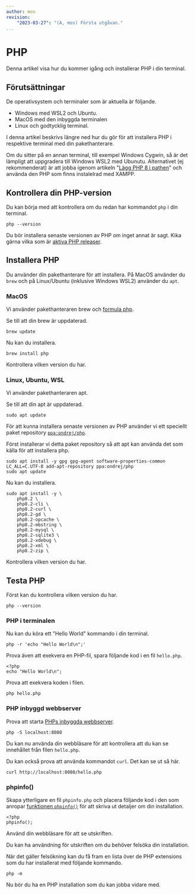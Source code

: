 ```yaml
---
author: mos
revision:
    "2023-03-27": "(A, mos) Första utgåvan."
...
```

PHP
==================================

Denna artikel visa hur du kommer igång och installerar PHP i din terminal.



Förutsättningar
----------------------------------

De operativsystem och terminaler som är aktuella är följande.

* Windows med WSL2 och Ubuntu.
* MacOS med den inbyggda terminalen
* Linux och godtycklig terminal.

I denna artikel beskrivs längre ned hur du gör för att installera PHP i respektive terminal med din pakethanterare.

Om du sitter på en annan terminal, till exempel Windows Cygwin, så är det lämpligt att uppgradera till Windows WSL2 med Ubunutu. Alternativet (ej rekommenderat) är att jobba igenom artikeln "[Lägg PHP 8 i pathen](https://dbwebb.se/kunskap/lagg-php8-i-pathen)" och använda den PHP som finns instalelrad med XAMPP.



Kontrollera din PHP-version
----------------------------------

Du kan börja med att kontrollera om du redan har kommandot `php` i din terminal.

```
php --version
```

Du bör installera senaste versionen av PHP om inget annat är sagt. Kika gärna vilka som är [aktiva PHP releaser](https://www.php.net/supported-versions.php).



Installera PHP
----------------------------------

Du använder din pakethanterare för att installera. På MacOS använder du `brew` och på Linux/Ubuntu (inklusive Windows WSL2) använder du `apt`.



### MacOS

Vi använder pakethanteraren brew och [formula php](https://formulae.brew.sh/formula/php).

Se till att din brew är uppdaterad.

```
brew update
```

Nu kan du installera.

```
brew install php
```

Kontrollera vilken version du har.



### Linux, Ubuntu, WSL

Vi använder pakethanteraren apt.

Se till att din apt är uppdaterad.

```
sudo apt update
```

För att kunna installera senaste versionen av PHP använder vi ett speciellt paket repository [`ppa:ondrej/php`](https://launchpad.net/~ondrej/+archive/ubuntu/php).

Först installerar vi detta paket repository så att apt kan använda det som källa för att installera php.

```
sudo apt install -y gpg gpg-agent software-properties-common
LC_ALL=C.UTF-8 add-apt-repository ppa:ondrej/php
sudo apt update
```

Nu kan du installera.

```
sudo apt install -y \
    php8.2 \
    php8.2-cli \
    php8.2-curl \
    php8.2-gd \
    php8.2-opcache \
    php8.2-mbstring \
    php8.2-mysql \
    php8.2-sqlite3 \
    php8.2-xdebug \
    php8.2-xml \
    php8.2-zip \
```

Kontrollera vilken version du har.



Testa PHP
----------------------------------

Först kan du kontrollera vilken version du har.

```
php --version
```


### PHP i terminalen

Nu kan du köra ett "Hello World" kommando i din terminal.

```
php -r 'echo "Hello World\n";'
```

Prova även att exekvera en PHP-fil, spara följande kod i en fil `hello.php`.

```
<?php
echo "Hello World\n";
```

Prova att exekvera koden i filen.

```
php hello.php
```



### PHP inbyggd webbserver

Prova att starta [PHPs inbyggda webbserver](https://www.php.net/manual/en/features.commandline.webserver.php).

```
php -S localhost:8080
```

Du kan nu använda din webbläsare för att kontrollera att du kan se innehållet från filen `hello.php`. 

Du kan också prova att använda kommandot `curl`. Det kan se ut så här.

```
curl http://localhost:8080/hello.php
```



### phpinfo()

Skapa ytterligare en fil `phpinfo.php` och placera följande kod i den som anropar [funktionen `phpinfo()`](https://www.php.net/manual/en/function.phpinfo.php) för att skriva ut detaljer om din installation.

```
<?php
phpinfo();
```

Använd din webbläsare för att se utskriften.

Du kan ha användning för utskriften om du behöver felsöka din installation.

När det gäller felsökning kan du få fram en lista över de PHP extensions som du har installerat med följande kommando.

```
php -m
```

Nu bör du ha en PHP installation som du kan jobba vidare med.
